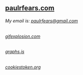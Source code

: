 ## [paulrfears.com](https://paulrfears.com) 
###### My email is: paulrfears@gmail.com
###### [gifexplosion.com](https://gifexplosion.com)
###### [graphs.js](https://paulfears.github.io/Graphs/)
###### [cookiestoken.org](https://cookiestoken.org/)

<!--
**paulfears/paulfears** is a ✨ _special_ ✨ repository because its `README.md` (this file) appears on your GitHub profile.

Here are some ideas to get you started:

- 🔭 I’m currently working on ...
- 🌱 I’m currently learning ...
- 👯 I’m looking to collaborate on ...
- 🤔 I’m looking for help with ...
- 💬 Ask me about ...
- 📫 How to reach me: ...
- 😄 Pronouns: ...
- ⚡ Fun fact: ...
-->
